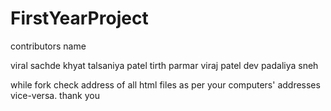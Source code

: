 # FirstYearProject

contributors name

viral sachde
khyat talsaniya
patel tirth
parmar viraj
patel dev
padaliya sneh


while fork check address of all html files as per your computers' addresses vice-versa.
thank you

